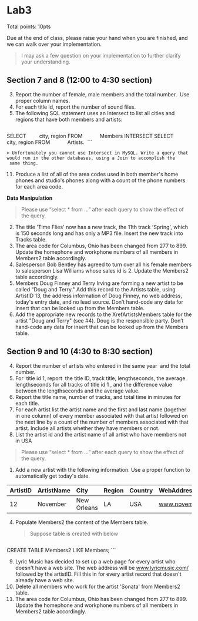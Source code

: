 # Lab3

Total points: 10pts

Due at the end of class, please raise your hand when you are finished, and we can walk over your implementation.

> I may ask a few question on your implementation to further clarify your understanding.

## Section 7 and 8 (12:00 to 4:30 section)

3. Report the number of female, male members and the total number.  Use proper column names.
5. For each title id, report the number of sound files.
6. The following SQL statement uses an Intersect to list all cities and regions that have both members and artists:
    ```
SELECT         city, region
FROM            Members
INTERSECT
SELECT         city, region
FROM            Artists. 
    ``` 

    > Unfortunately you cannot use Intersect in MySQL. Write a query that would run in the other databases, using a Join to accomplish the  same thing.

11. Produce a list of all of the area codes used in both member's home phones and studio's phones along with a count of the phone numbers for each area code.

**Data Manipulation**

> Please use “select * from …” after each query to show the effect of the query.  

2. The title 'Time Flies' now has a new track, the 11th track 'Spring', which is 150 seconds long and has only a MP3 file. Insert the new track into Tracks table.
5. The area code for Columbus, Ohio has been changed from 277 to 899. Update the homephone and workphone numbers of all members in Members2 table accordingly.
6. Salesperson Bob Bentley has agreed to turn over all his female members to salesperson Lisa Williams whose sales id is 2. Update the Members2 table accordingly. 
7. Members Doug Finney and Terry Irving are forming a new artist to be called "Doug and Terry." Add this record to the Artists table, using ArtistID 13, the address information of Doug Finney, no web address, today's entry date, and no lead source. Don’t hand-code any data for insert that can be looked up from the Members table.
8. Add the appropriate new records to the XrefArtistsMembers table for the artist "Doug and Terry" (see #4). Doug is the responsible party. Don’t hand-code any data for insert that can be looked up from the Members table.


## Section 9 and 10 (4:30 to 8:30 section)

4. Report the number of artists who entered in the same year  and the total number.
7. For  title id 1, report  the title ID, track title, lengthseconds, the average lengthseconds for all tracks of title id 1 , and the difference value between the lengthseconds and the average value.
10. Report the title name, number of tracks, and total time in minutes for each title.
12. For each artist list the artist name and the first and last name (together in one column) of every member associated with that artist followed on the next line by a count of the number of members associated with that artist. Include all artists whether they have members or not.
14. List the artist id and the artist name of all artist who have members not in USA

> Please use “select * from …” after each query to show the effect of the query.   

1. Add a new artist with the following information. Use a proper function to automatically get today's date.

| ArtistID | ArtistName | City | Region | Country | WebAddress | EntryDate | LeadSource |
| :-- | :-- | :-- | :-- | :-- | :-- | :-- | :-- |
| 12 | November | New Orleans | LA | USA | www.november.com | (today) | Directmail |

4. Populate Members2 the content of the Members table.

    > Suppose table is created with below

    ```
CREATE TABLE Members2 LIKE Members;
    ```

9. Lyric Music has decided to set up a web page for every artist who doesn't have a web site. The web address will be www.lyricmusic.com/ followed by the artistID. Fill this in for every artist record that doesn't already have a web site.
10. Delete all members who work for the artist 'Sonata' from Members2 table.
5. The area code for Columbus, Ohio has been changed from 277 to 899. Update the homephone and workphone numbers of all members in Members2 table accordingly.
